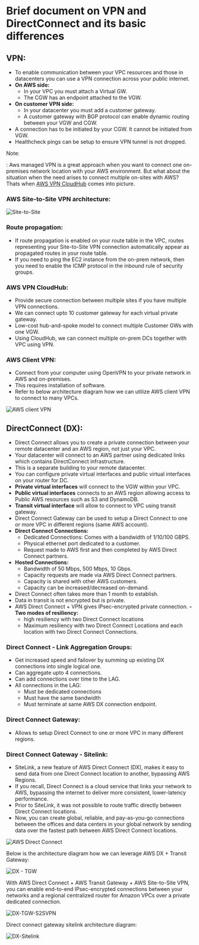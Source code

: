 # Brief document on VPN and DirectConnect and its basic differences

## VPN:
- To enable communication between your VPC resources and those in datacenters
  you can use a VPN connection across your public internet.
- **On AWS side:**
  - In your VPC you must attach a Virtual GW.
  - The CGW has an endpoint attached to the VGW.
- **On customer VPN side:**
  - In your datacenter you must add a customer gateway.
  - A customer gateway with BGP protocol can enable dynamic routing between your VGW and CGW.
- A connection has to be initiated by your CGW. It cannot be initiated from VGW.
- Healthcheck pings can be setup to ensure VPN tunnel is not dropped.

Note:

: Aws managed VPN is a great approach when you want to connect one on-premises network location with your AWS environment.
But what about the situation when the need arises to connect multiple on-sites with AWS? Thats when [AWS VPN CloudHub](#aws-vpn-cloudhub)
comes into picture.

### AWS Site-to-Site VPN architecture:

![Site-to-Site](https://docs.aws.amazon.com/images/whitepapers/latest/aws-vpc-connectivity-options/images/aws-managed-vpn.png)

### Route propagation:

- If route propagation is enabled on your route table in the VPC, routes representing
  your Site-to-Site VPN connection automatically appear as propagated routes in
  your route table.
- If you need to ping the EC2 instance from the on-prem network, then you need to enable the
  ICMP protocol in the inbound rule of security groups.


### AWS VPN CloudHub:
  - Provide secure connection between multiple sites if you have multiple VPN connections.
  - We can connect upto 10 customer gateway for each virtual private gateway.
  - Low-cost hub-and-spoke model to connect multiple Customer GWs with one VGW. 
  - Using CloudHub, we can connect multiple on-prem DCs together with VPC using VPN.

### AWS Client VPN:

- Connect from your computer using OpenVPN to your private network in AWS and on-premises.
- This requires installation of software.
- Refer to below architecture diagram how we can utilize AWS client VPN to connect to many VPCs.

![AWS client VPN](https://d2908q01vomqb2.cloudfront.net/5b384ce32d8cdef02bc3a139d4cac0a22bb029e8/2020/04/14/Screen-Shot-2020-04-07-at-10.30.06-AM.png)

## DirectConnect (DX):
- Direct Connect allows you to create a private connection between your remote
  datacenter and an AWS region, not just your VPC.
- Your datacenter will connect to an AWS partner using dedicated links which contains
  DirectConnect infrastructure.
- This is a separate building to your remote datacenter.
- You can configure private virtual interfaces and public virtual interfaces
  on your router for DC.
- **Private virtual interfaces** will connect to the VGW within your VPC.
- **Public virtual interfaces** connects to an AWS region allowing access to Public
  AWS resources such as S3 and DynamoDB.
- **Transit virtual interface** will allow to connect to VPC using transit gateway.
- Direct Connect Gateway can be used to setup a Direct Connect to one or more VPC in
  different regions (same AWS account).
- **Direct Connect Connections:**
  - Dedicated Connections: Comes with a bandwidth of 1/10/100 GBPS.
  - Physical ethernet port dedicated to a customer.
  - Request made to AWS first and then completed by AWS Direct Connect partners.
- **Hosted Connections:**
  - Bandwidth of 50 Mbps, 500 Mbps, 10 Gbps.
  - Capacity requests are made via AWS Direct Connect partners.
  - Capacity is shared with other AWS customers.
  - Capacity can be increased/decreased on-demand.
- Direct Connect often takes more than 1 month to establish.
- Data in transit is not encrypted but is private.
- AWS Direct Connect + VPN gives IPsec-encrypted private connection.
**- Two modes of resiliency:**
  - high resiliency with two Direct Connect locations
  - Maximum resiliency with two Direct Connect Locations and each location with two Direct Connect Connections.

### Direct Connect - Link Aggregation Groups:

- Get increased speed and failover by summing up existing DX connections into single logical one.
- Can aggregate upto 4 connections.
- Can add connections over time to the LAG.
- All connections in the LAG:
  - Must be dedicated connections
  - Must have the same bandwidth
  - Must terminate at same AWS DX connection endpoint.

### Direct Connect Gateway:

- Allows to setup Direct Connect to one or more VPC in many different regions.

### Direct Connect Gateway - Sitelink:

- SiteLink, a new feature of AWS Direct Connect (DX), makes it easy to send data from one Direct Connect location to another, bypassing AWS Regions. 
- If you recall, Direct Connect is a cloud service that links your network to AWS, bypassing the internet to deliver more consistent, lower-latency performance. 
- Prior to SiteLink, it was not possible to route traffic directly between Direct Connect locations. 
- Now, you can create global, reliable, and pay-as-you-go connections between the offices and data centers 
  in your global network by sending data over the fastest path between AWS Direct Connect locations.

![AWS Direct Connect](https://docs.aws.amazon.com/images/whitepapers/latest/aws-vpc-connectivity-options/images/redundant-aws-direct-connect.png)

Below is the architecture diagram how we can leverage AWS DX + Transit Gateway:

![DX - TGW](https://docs.aws.amazon.com/images/whitepapers/latest/aws-vpc-connectivity-options/images/aws-direct-connect-and-aws-transit-gateway.png)

With AWS Direct Connect + AWS Transit Gateway + AWS Site-to-Site VPN, you can enable end-to-end IPsec-encrypted connections 
between your networks and a regional centralized router for Amazon VPCs over a private dedicated connection.

![DX-TGW-S2SVPN](https://docs.aws.amazon.com/images/whitepapers/latest/aws-vpc-connectivity-options/images/aws-direct-connect-and-aws-transit-gateway-and-vpn-with-transit-vif.png)

Direct connect gateway sitelink architecture diagram:

![DX-Sitelink](https://d2908q01vomqb2.cloudfront.net/5b384ce32d8cdef02bc3a139d4cac0a22bb029e8/2021/12/01/Slide1-14.jpg)